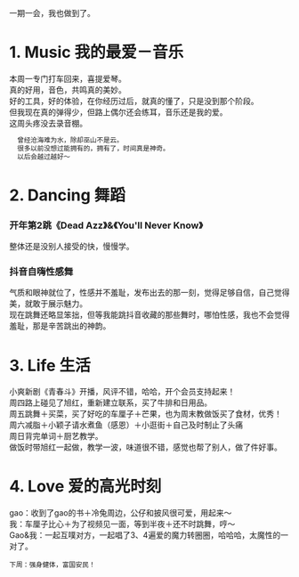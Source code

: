 一期一会，我也做到了。</br>
# 1. Music 我的最爱－音乐
本周一专门打车回来，喜提爱琴。</br>
真的好用，音色，共鸣真的美妙。</br>
好的工具，好的体验，在你经历过后，就真的懂了，只是没到那个阶段。</br>
但我现在真的弹得少，但路上偶尔还会练耳，音乐还是我的爱。</br>
这周头疼没去录音棚。</br>
```Java
  曾经沧海难为水，除却巫山不是云。
  很多以前没想过能拥有的，拥有了，时间真是神奇。
  以后会越过越好～
```

# 2. Dancing 舞蹈
### 开年第2跳《Dead Azz》&《You'll Never Know》
整体还是没别人接受的快，慢慢学。</br>
### 抖音自嗨性感舞
气质和眼神就位了，性感并不羞耻，发布出去的那一刻，觉得足够自信，自己觉得美，就敢于展示魅力。</br>
现在跳舞还略显笨拙，但等我能跳抖音收藏的那些舞时，哪怕性感，我也不会觉得羞耻，那是辛苦跳出的神韵。</br>

# 3. Life 生活
小爽新剧《青春斗》开播，风评不错，哈哈，开个会员支持起来！</br>
周四路上碰见了旭红，重新建立联系，买了牛排和日用品。</br>
周五跳舞＋买菜，买了好吃的车厘子＋芒果，也为周末教做饭买了食材，优秀！</br>
周六减脂＋小颖子请水煮鱼（感恩）＋小逛街＋自己及时制止了头痛</br>
周日背完单词＋厨艺教学。</br>
做饭时带旭红一起做，教学一波，味道很不错，感觉也帮了别人，做了件好事。</br>

# 4. Love 爱的高光时刻
gao：收到了gao的书＋冷兔周边，公仔和披风很可爱，用起来～</br>
我：车厘子比心＋为了视频见一面，等到半夜＋还不时跳舞，哼～</br>
Gao&我：一起互噗对方，一起唱了3、4遍爱的魔力转圈圈，哈哈哈，太魔性的一对了。</br>

```
下周：强身健体，富国安民！
```
